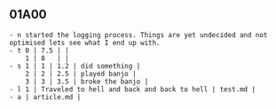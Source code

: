## 01A00
    - n started the logging process. Things are yet undecided and not optimised lets see what I end up with.
    - t 0 | 7.5 | |
        1 | 8   | |
    - s 1 | 1 | 1.2 | did something |
        2 | 2 | 2.5 | played banjo |
        3 | 3 | 3.5 | broke the banjo |
    - l 1 | Traveled to hell and back and back to hell | test.md |
    - a | article.md |